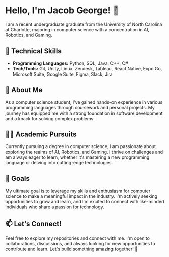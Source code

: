 # Hello, I'm Jacob George! 👋

I am a recent undergraduate graduate from the University of North Carolina at Charlotte, majoring in computer science with a concentration in AI, Robotics, and Gaming.

## 🚀 Technical Skills
- **Programming Languages:** Python, SQL, Java, C++, C#
- **Tech/Tools:** Git, Unity, Linux, Zendesk, Tableau, React Native, Expo Go, Microsoft Suite, Google Suite, Figma, Slack, Jira

## 🌱 About Me
As a computer science student, I've gained hands-on experience in various programming languages through coursework and personal projects. My journey has equipped me with a strong foundation in software development and a knack for solving complex problems.

## 👨‍💻 Academic Pursuits
Currently pursuing a degree in computer science, I am passionate about exploring the realms of AI, Robotics, and Gaming. I thrive on challenges and am always eager to learn, whether it's mastering a new programming language or delving into cutting-edge technologies.

## 🚀 Goals
My ultimate goal is to leverage my skills and enthusiasm for computer science to make a meaningful impact in the industry. I'm actively seeking opportunities to grow and learn, and I'm excited to connect with like-minded individuals who share a passion for technology.

## 📫 Let's Connect!
Feel free to explore my repositories and connect with me. I'm open to collaborations, discussions, and always looking for new opportunities to contribute and learn. Let's build something amazing together! 🌟

